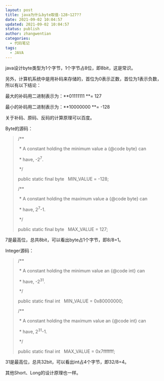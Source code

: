 ```yaml
---
layout: post
title: java为什么byte取值-128~127??
date: 2021-09-02 10:04:57
updated: 2021-09-02 10:04:57
status: publish
author: zhangwentian
categories: 
  - 代码笔记
tags: 
  - JAVA
---
```



java设计byte类型为1个字节，1个字节占8位，即8bit，这是常识。

另外，计算机系统中是用补码来存储的，首位为0表示正数，首位为1表示负数，所以有以下结论：

最大的补码用二进制表示为：**01111111 **= 127

最小的补码用二进制表示为：**10000000 **= -128

关于补码、原码、反码的计算原理可以百度。

Byte的源码：

> /**
>
>  * A constant holding the minimum value a {@code byte} can
>
>  * have, -2<sup>7</sup>.
>
>  */
>
> public static final byte   MIN_VALUE = -128;
>
> /**
>
>  * A constant holding the maximum value a {@code byte} can
>
>  * have, 2<sup>7</sup>-1.
>
>  */
>
> public static final byte   MAX_VALUE = 127;

7是最高位，总共8bit，可以看出byte占1个字节，即8/8=1。

Integer源码：

> /**
>
>  * A constant holding the minimum value an {@code int} can
>
>  * have, -2<sup>31</sup>.
>
>  */
>
> public static final int   MIN_VALUE = 0x80000000;
>
> /**
>
>  * A constant holding the maximum value an {@code int} can
>
>  * have, 2<sup>31</sup>-1.
>
>  */
>
> public static final int   MAX_VALUE = 0x7fffffff;

31是最高位，总共32bit，可以看出int占4个字节，即32/8=4。

其他Short、Long的设计原理也一样。 